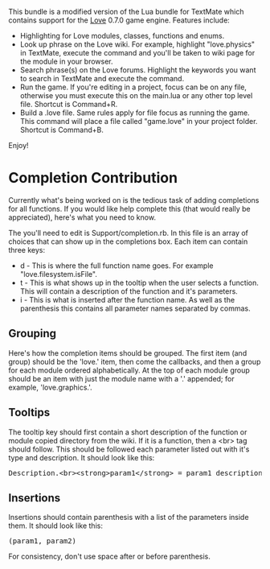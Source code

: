 This bundle is a modified version of the Lua bundle for TextMate which contains support for the [Love](http://love2d.org) 0.7.0 game engine. Features include:

* Highlighting for Love modules, classes, functions and enums.
* Look up phrase on the Love wiki. For example, highlight "love.physics" in TextMate, execute the command and you'll be taken to wiki page for the module in your browser.
* Search phrase(s) on the Love forums. Highlight the keywords you want to search in TextMate and execute the command.
* Run the game. If you're editing in a project, focus can be on any file, otherwise you must execute this on the main.lua or any other top level file. Shortcut is Command+R.
* Build a .love file. Same rules apply for file focus as running the game. This command will place a file called "game.love" in your project folder. Shortcut is Command+B.

Enjoy!

# Completion Contribution

Currently what's being worked on is the tedious task of adding completions for all functions. If you would like help complete this (that would really be appreciated), here's what you need to know.

The you'll need to edit is Support/completion.rb. In this file is an array of choices that can show up in the completions box. Each item can contain three keys:

* d - This is where the full function name goes. For example "love.filesystem.isFile".
* t - This is what shows up in the tooltip when the user selects a function. This will contain a description of the function and it's parameters.
* i - This is what is inserted after the function name. As well as the parenthesis this contains all parameter names separated by commas.

## Grouping

Here's how the completion items should be grouped. The first item (and group) should be the 'love.' item, then come the callbacks, and then a group for each module ordered alphabetically. At the top of each module group should be an item with just the module name with a '.' appended; for example, 'love.graphics.'.

## Tooltips

The tooltip key should first contain a short description of the function or module copied directory from the wiki. If it is a function, then a &lt;br&gt; tag should follow. This should be followed each parameter listed out with it's type and description. It should look like this:

<pre>Description.&lt;br&gt;&lt;strong&gt;param1&lt;/strong&gt; = param1 description.&lt;br&gt;&lt;strong&gt;param2&lt;/strong&gt; = param2 description.</pre>

## Insertions

Insertions should contain parenthesis with a list of the parameters inside them. It should look like this:

<pre>(param1, param2)</pre>

For consistency, don't use space after or before parenthesis.